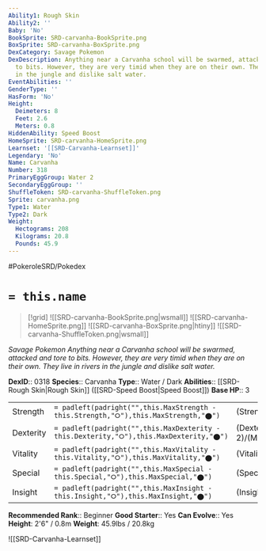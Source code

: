 ```yaml
---
Ability1: Rough Skin
Ability2: ''
Baby: 'No'
BookSprite: SRD-carvanha-BookSprite.png
BoxSprite: SRD-carvanha-BoxSprite.png
DexCategory: Savage Pokemon
DexDescription: Anything near a Carvanha school will be swarmed, attacked and tore
  to bits. However, they are very timid when they are on their own. They live in rivers
  in the jungle and dislike salt water.
EventAbilities: ''
GenderType: ''
HasForm: 'No'
Height:
  Deimeters: 8
  Feet: 2.6
  Meters: 0.8
HiddenAbility: Speed Boost
HomeSprite: SRD-carvanha-HomeSprite.png
Learnset: '[[SRD-Carvanha-Learnset]]'
Legendary: 'No'
Name: Carvanha
Number: 318
PrimaryEggGroup: Water 2
SecondaryEggGroup: ''
ShuffleToken: SRD-carvanha-ShuffleToken.png
Sprite: carvanha.png
Type1: Water
Type2: Dark
Weight:
  Hectograms: 208
  Kilograms: 20.8
  Pounds: 45.9
---
```


#PokeroleSRD/Pokedex

# `= this.name`

> [!grid]
> ![[SRD-carvanha-BookSprite.png|wsmall]]
> ![[SRD-carvanha-HomeSprite.png]]
> ![[SRD-carvanha-BoxSprite.png|htiny]]
> ![[SRD-carvanha-ShuffleToken.png|wsmall]]


*Savage Pokemon*
*Anything near a Carvanha school will be swarmed, attacked and tore to bits. However, they are very timid when they are on their own. They live in rivers in the jungle and dislike salt water.*

**DexID**:: 0318
**Species**:: Carvanha
**Type**:: Water / Dark
**Abilities**:: [[SRD-Rough Skin|Rough Skin]] ([[SRD-Speed Boost|Speed Boost]])
**Base HP**:: 3

|           |                                                                                        |                                          |
| --------- | -------------------------------------------------------------------------------------- | ---------------------------------------- |
| Strength  | `= padleft(padright("",this.MaxStrength - this.Strength,"⭘"),this.MaxStrength,"⬤")`    | (Strength::2)/(MaxStrength::5)   |
| Dexterity | `= padleft(padright("",this.MaxDexterity - this.Dexterity,"⭘"),this.MaxDexterity,"⬤")` | (Dexterity:: 2)/(MaxDexterity::4) |
| Vitality  | `= padleft(padright("",this.MaxVitality - this.Vitality,"⭘"),this.MaxVitality,"⬤")`    | (Vitality::1)/(MaxVitality::3)   |
| Special   | `= padleft(padright("",this.MaxSpecial - this.Special,"⭘"),this.MaxSpecial,"⬤")`       | (Special::2)/(MaxSpecial::4)     |
| Insight   | `= padleft(padright("",this.MaxInsight - this.Insight,"⭘"),this.MaxInsight,"⬤")`       | (Insight::1)/(MaxInsight::3)     |


**Recommended Rank**:: Beginner
**Good Starter**:: Yes
**Can Evolve**:: Yes
**Height**: 2'6" / 0.8m
**Weight**: 45.9lbs / 20.8kg

![[SRD-Carvanha-Learnset]]